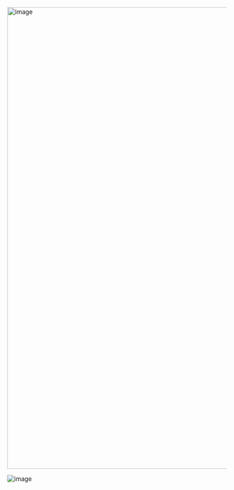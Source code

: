 <img width="1060" alt="image" src="https://github.com/user-attachments/assets/b8c167fa-5114-4fec-9dab-5794845e5676" />


![image](https://github.com/user-attachments/assets/332e05bc-c488-4cf4-9edd-68afbf5251f0)

